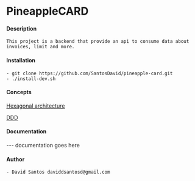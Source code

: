 # PineappleCARD

#### Description
    This project is a backend that provide an api to consume data about 
    invoices, limit and more.
    
#### Installation
    - git clone https://github.com/SantosDavid/pineapple-card.git
    - ./install-dev.sh
    
#### Concepts
   [Hexagonal architecture](https://alistair.cockburn.us/hexagonal-architecture/)
     
   [DDD](https://en.wikipedia.org/wiki/Domain-driven_design)

#### Documentation
 --- documentation goes here 


#### Author
    - David Santos daviddsantosd@gmail.com
 